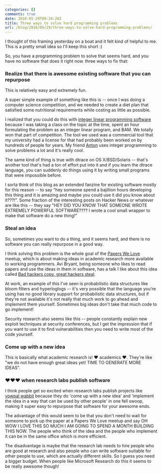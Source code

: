 ```yaml
---
categories: []
comments: true
date: 2016-05-29T09:34:20Z
title: Three ways to solve hard programming problems
url: /blog/2016/05/29/three-ways-to-solve-hard-programming-problems/
---
```


I thought of this framing yesterday on a boat and it felt kind of helpful to me. This is a pretty small idea so I'll keep this short :)

So, you have a programming problem to solve that seems hard, and you have no software that does it right now. three ways to fix that:

### Realize that there is awesome existing software that you can repurpose

This is relatively easy and extremely fun.

A super simple example of something like this is -- once I was doing a computer science competition, and we needed to create a diet plan that satisfied some nutritional requirements while costing as little as possible.

I realized that you could do this with [integer linear programming software](https://en.wikipedia.org/wiki/Integer_programming) because I was taking a class on the topic at the time, spent an hour formulating the problem as an integer linear program, and BAM. We totally won that part of competition. The tool we used was a commercial tool that my university had a license for that had probably been worked on by hundreds of people for years. My friend [Anton](https://twitter.com/ant6n) uses integer programming to solve problems a lot and it's really cool.

The same kind of thing is true with dtrace on OS X/BSD/Solaris -- that's another tool that's had a ton of effort put into it and if you learn the dtrace language, you can suddenly do things using it by writing small programs that were impossible before.

I sorta think of this blog as an extended fanzine for existing software mostly for this reason -- to say "hey someone spend a bajillion hours developing this thing and it is amazing and maybe you could use it did you know about it???!". Some fraction of the interesting posts on Hacker News or whatever are like this -- they say "HEY DID YOU KNOW THAT SOMEONE WROTE EXTREMELY POWERFUL SOFTWARE???? I wrote a cool small wrapper to make that software do a new thing!"

### Steal an idea

So, sometimes you want to do a thing, and it seems hard, and there is no software you can really repurpose in a good way.

I think solving this problem is the whole goal of the [Papers We Love](http://paperswelove.org/) meetup, which is about making ideas in academic research more available to working programmers. Avi Bryant, being someone who likes to read papers and use the ideas in them in software, has a talk I like about this idea called [Bad hackers copy, great hackers steal](https://vimeo.com/4763707).

At work, an example of this I've seen is probabilistic data structures like bloom filters and hyperloglogs -- it's very possible that the language you're using has no good library support for probabilistic data structures, but if they're not available it's not really that much work to go ahead and implement them yourself. Sometimes big ideas don't take that much code to go implement!

Security research also seems like this -- people constantly explain new exploit techniques at security conferences, but I get the impression that if you want to use it to find vulnerabilities then you need to write most of the code yourself.

### Come up with a new idea

This is basically what academic research is! ❤ academics ❤. They're like "we do not have enough great ideas yet! TIME TO GENERATE MORE IDEAS".

### ❤❤❤ when research labs publish software

I think people get so excited when research labs publish projects like [vowpal wabbit](https://github.com/JohnLangford/vowpal_wabbit) because they do 'come up with a new idea' and 'implement the idea in a way that can be used by other people' in one fell swoop, making it super easy to repurpose that software for your awesome ends.

The advantage of this would seem to be that you don't need to wait for someone to pick up the paper at a Papers We Love meetup and say OH WOW I LOVE THIS SO MUCH I AM GOING TO SPEND A MONTH BUILDING THIS NOW. The people who think of the idea and the people who implement it can be in the same office which is more efficient.

The disadvantage is maybe that the research lab needs to hire people who are good at research and also people who can write software suitable for other people to use, which are actually different skills. So I guess you need a bigger budget. When people like Microsoft Research do this it seems to be really awesome though!